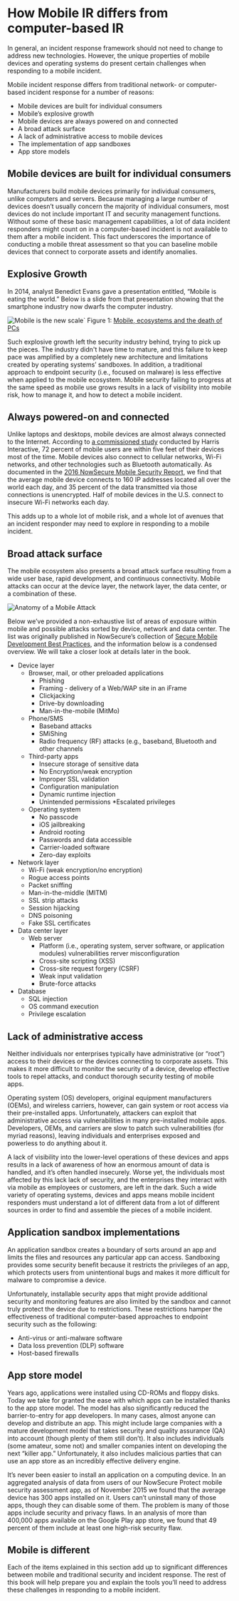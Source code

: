 # How Mobile IR differs from computer-based IR

In general, an incident response framework should not need to change to address new technologies. However, the unique properties of mobile devices and operating systems do present certain challenges when responding to a mobile incident.

Mobile incident response differs from traditional network- or computer-based incident response for a number of reasons: 

* Mobile devices are built for individual consumers
* Mobile’s explosive growth
* Mobile devices are always powered on and connected
* A broad attack surface
* A lack of administrative access to mobile devices
* The implementation of app sandboxes
* App store models

## Mobile devices are built for individual consumers

Manufacturers build mobile devices primarily for individual consumers, unlike computers and servers. Because managing a large number of devices doesn’t usually concern the majority of individual consumers, most devices do not include important IT and security management functions. Without some of these basic management capabilities, a lot of data incident responders might count on in a computer-based incident is not available to them after a mobile incident. This fact underscores the importance of conducting a mobile threat assessment so that you can baseline mobile devices that connect to corporate assets and identify anomalies.

## Explosive Growth
In 2014, analyst Benedict Evans gave a presentation entitled, “Mobile is eating the world.” Below is a slide from that presentation showing that the smartphone industry now dwarfs the computer industry.

![Mobile is the new scale](../assets/ben-evans-a16z-mobile-is-the-new-scale.png)`
Figure 1: [Mobile, ecosystems and the death of PCs](http://ben-evans.com/benedictevans/2015/11/7/mobile-ecosystems-and-the-death-of-pcs)

Such explosive growth left the security industry behind, trying to pick up the pieces. The industry didn't have time to mature, and this failure to keep pace was amplified by a completely new architecture and limitations created by operating systems’ sandboxes. In addition, a traditional approach to endpoint security (i.e., focused on malware) is less effective when applied to the mobile ecosystem. Mobile security failing to progress at the same speed as mobile use grows results in a lack of visibility into mobile risk, how to manage it, and how to detect a mobile incident.

## Always powered-on and connected
Unlike laptops and desktops, mobile devices are almost always connected to the Internet. According to [a commissioned study](http://www.marketingcharts.com/online/smartphone-addiction-7-in-10-keep-them-close-at-all-times-34956/) conducted by Harris Interactive, 72 percent of mobile users are within five feet of their devices most of the time. Mobile devices also connect to cellular networks, Wi-Fi networks, and other technologies such as Bluetooth automatically. As documented in the [2016 NowSecure Mobile Security Report](https://info.nowsecure.com/rs/201-XEW-873/images/2016-NowSecure-mobile-security-report.pdf), we find that the average mobile device connects to 160 IP addresses located all over the world each day, and 35 percent of the data transmitted via those connections is unencrypted. Half of mobile devices in the U.S. connect to insecure Wi-Fi networks each day.

This adds up to a whole lot of mobile risk, and a whole lot of avenues that an incident responder may need to explore in responding to a mobile incident.

## Broad attack surface
The mobile ecosystem also presents a broad attack surface resulting from a wide user base, rapid development, and continuous connectivity. Mobile attacks can occur at the device layer, the network layer, the data center, or a combination of these.

![Anatomy of a Mobile Attack](../assets/anatomy-of-a-mobile-attack.png)

Below we’ve provided a non-exhaustive list of areas of exposure within mobile and possible attacks sorted by device, network and data center. The list was originally published in NowSecure’s collection of [Secure Mobile Development Best Practices](https://www.nowsecure.com/resources/secure-mobile-development/), and the information below is a condensed overview. We will take a closer look at details later in the book. 

* Device layer
    * Browser, mail, or other preloaded applications
        * Phishing
        * Framing - delivery of a Web/WAP site in an iFrame
        * Clickjacking
        * Drive-by downloading
        * Man-in-the-mobile (MitMo)
    * Phone/SMS
        * Baseband attacks
        * SMiShing 
        * Radio frequency (RF) attacks (e.g., baseband, Bluetooth and other channels
    * Third-party apps
        * Insecure storage of sensitive data
        * No Encryption/weak encryption
        * Improper SSL validation
        * Configuration manipulation
        * Dynamic runtime injection
        * Unintended permissions
        *Escalated privileges
    * Operating system
        * No passcode
        * iOS jailbreaking
        * Android rooting
        * Passwords and data accessible
        * Carrier-loaded software
        * Zero-day exploits
* Network layer
    * Wi-Fi (weak encryption/no encryption)
    * Rogue access points
    * Packet sniffing
    * Man-in-the-middle (MITM)
    * SSL strip attacks
    * Session hijacking
    * DNS poisoning 
    * Fake SSL certificates
* Data center layer
    * Web server
        * Platform (i.e., operating system, server software, or application modules) vulnerabilities
rerver misconfiguration
        * Cross-site scripting (XSS)
        * Cross-site request forgery (CSRF)
        * Weak input validation
        * Brute-force attacks
* Database
    * SQL injection
    * OS command execution
    * Privilege escalation

## Lack of administrative access
Neither individuals nor enterprises typically have administrative (or “root”) access to their devices or the devices connecting to corporate assets. This makes it more difficult to monitor the security of a device, develop effective tools to repel attacks, and conduct thorough security testing of mobile apps.

Operating system (OS) developers, original equipment manufacturers (OEMs), and wireless carriers, however, can gain system or root access via their pre-installed apps. Unfortunately, attackers can exploit that administrative access via vulnerabilities in many pre-installed mobile apps. Developers, OEMs, and carriers are slow to patch such vulnerabilities (for myriad reasons), leaving individuals and enterprises exposed and powerless to do anything about it.

A lack of visibility into the lower-level operations of these devices and apps results in a lack of awareness of how an enormous amount of data is handled, and it’s often handled insecurely. Worse yet, the individuals most affected by this lack lack of security, and the enterprises they interact with via mobile as employees or customers, are left in the dark. Such a wide variety of operating systems, devices and apps means mobile incident responders must understand a lot of different data from a lot of different sources in order to find and assemble the pieces of a mobile incident.

## Application sandbox implementations
An application sandbox creates a boundary of sorts around an app and limits the files and resources any particular app can access. Sandboxing provides some security benefit because it restricts the privileges of an app, which protects users from unintentional bugs and makes it more difficult for malware to compromise a device.

Unfortunately, installable security apps that might provide additional security and monitoring features are also limited by the sandbox and cannot truly protect the device due to restrictions. These restrictions hamper the effectiveness of traditional computer-based approaches to endpoint security such as the following:

* Anti-virus or anti-malware software
* Data loss prevention (DLP) software
* Host-based firewalls

## App store model
Years ago, applications were installed using CD-ROMs and floppy disks. Today we take for granted the ease with which apps can be installed thanks to the app store model. The model has also significantly reduced the barrier-to-entry for app developers. In many cases, almost anyone can develop and distribute an app. This might include large companies with a mature development model that takes security and quality assurance (QA) into account (though plenty of them still don’t). It also includes individuals (some amateur, some not) and smaller companies intent on developing the next “killer app.” Unfortunately, it also includes malicious parties that can use an app store as an incredibly effective delivery engine.

It’s never been easier to install an application on a computing device. In an aggregated analysis of data from users of our NowSecure Protect mobile security assessment app, as of November 2015 we found that the average device has 300 apps installed on it. Users can’t uninstall many of those apps, though they can disable some of them. The problem is many of those apps include security and privacy flaws. In an analysis of more than 400,000 apps available on the Google Play app store, we found that 49 percent of them include at least one high-risk security flaw.

## Mobile is different
Each of the items explained in this section add up to significant differences between mobile and traditional security and incident response. The rest of this book will help prepare you and explain the tools you’ll need to address these challenges in responding to a mobile incident.
